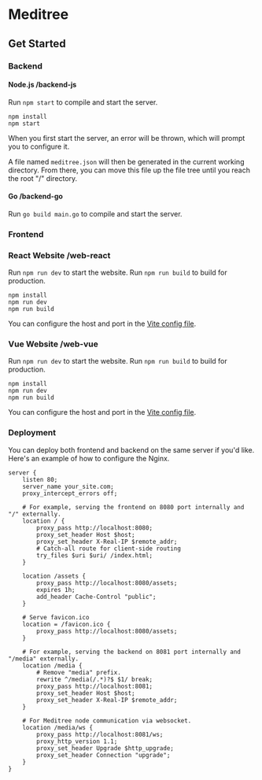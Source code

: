 # Meditree

## Get Started

### Backend

#### Node.js /backend-js

Run `npm start` to compile and start the server.

```shell
npm install
npm start
```

When you first start the server, an error will be thrown,
which will prompt you to configure it.

A file named `meditree.json` will then be generated in the current working directory.
From there, you can move this file up the file tree until you reach the root "/" directory.

#### Go /backend-go

Run `go build main.go` to compile and start the server.

### Frontend

### React Website /web-react

Run `npm run dev` to start the website.
Run `npm run build` to build for production.

```shell
npm install
npm run dev
npm run build
```

You can configure the host and port in the [Vite config file](/web-react/vite.config.js).

### Vue Website /web-vue

Run `npm run dev` to start the website.
Run `npm run build` to build for production.

```shell
npm install
npm run dev
npm run build
```

You can configure the host and port in the [Vite config file](/web-vue/vite.config.js).

### Deployment

You can deploy both frontend and backend on the same server if you'd like.
Here's an example of how to configure the Nginx.

```nginx
server {
    listen 80;
    server_name your_site.com;
    proxy_intercept_errors off;

    # For example, serving the frontend on 8080 port internally and "/" externally.
    location / {
        proxy_pass http://localhost:8080;
        proxy_set_header Host $host;
        proxy_set_header X-Real-IP $remote_addr;
        # Catch-all route for client-side routing
        try_files $uri $uri/ /index.html;
    }
    
    location /assets {
        proxy_pass http://localhost:8080/assets;
        expires 1h;
        add_header Cache-Control "public";
    }

    # Serve favicon.ico
    location = /favicon.ico {
        proxy_pass http://localhost:8080/assets;
    }
    
    # For example, serving the backend on 8081 port internally and "/media" externally.
    location /media {
        # Remove "media" prefix.
        rewrite ^/media(/.*)?$ $1/ break;
        proxy_pass http://localhost:8081;
        proxy_set_header Host $host;
        proxy_set_header X-Real-IP $remote_addr;
    }

    # For Meditree node communication via websocket.
    location /media/ws {
        proxy_pass http://localhost:8081/ws;
        proxy_http_version 1.1;
        proxy_set_header Upgrade $http_upgrade;
        proxy_set_header Connection "upgrade";
    }
}
```
